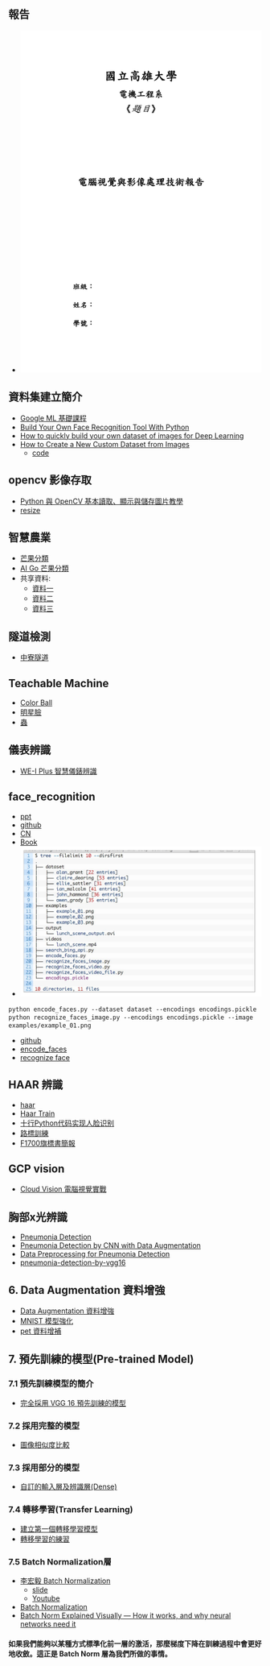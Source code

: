 ## 報告
* ![報告](https://github.com/jumbokh/Computer-Vision/blob/main/images/%E5%9C%8B%E7%AB%8B%E9%AB%98%E9%9B%84%E5%A4%A7%E5%AD%B8_1.jpg)
## 資料集建立簡介
* [Google ML 基礎課程](https://developers.google.com/machine-learning/data-prep/construct/construct-intro?hl=zh-tw)
* [Build Your Own Face Recognition Tool With Python](https://realpython.com/face-recognition-with-python/)
* [How to quickly build your own dataset of images for Deep Learning](https://medium.com/mlearning-ai/how-to-quickly-build-your-own-dataset-of-images-for-deep-learning-1cf79073f1bd)
* [How to Create a New Custom Dataset from Images](https://pub.towardsai.net/how-to-create-a-new-custom-dataset-from-images-9b95977964ab)
     * [code](https://github.com/Uday47/How-to-create-a-new-custom-dataset-from-images-Medium-Article)
## opencv 影像存取
* [Python 與 OpenCV 基本讀取、顯示與儲存圖片教學](https://blog.gtwang.org/programming/opencv-basic-image-read-and-write-tutorial/)
* [resize](https://github.com/jumbokh/cv_face/blob/master/refers/resize.py)
## 智慧農業
* [芒果分類](https://github.com/jumbokh/Computer-Vision/blob/main/notebooks/AIMango/mango-classification.ipynb)
* [AI Go 芒果分類](https://github.com/jumbokh/Computer-Vision/tree/main/notebooks/AIMango)
* 共享資料:
    * [資料一](https://drive.google.com/file/d/1pCZw19OGsa0lgLlW4NydO2iOcNIqEIPK/view?usp=drive_link)
    * [資料二](https://drive.google.com/file/d/10VpEmE89I-_ChiRvPllDg7gLY4j9BgdO/view?usp=drive_link)
    * [資料三](https://drive.google.com/file/d/17k_A9mqIeYvGyq3bZF_RwQNWdwjYt_Pe/view?usp=drive_link)
## 隧道檢測
* [中寮隧道](https://drive.google.com/drive/folders/1TRWewEYNaMiHborwIAyAmY2WA5S-C8tc?usp=drive_link)
## Teachable Machine
* [Color Ball](https://drive.google.com/file/d/1qDh8T6aB9WAAFRfwDJRi1lXLUuOrbMWh/view?usp=sharing)
* [明星臉](https://drive.google.com/file/d/1nJslbHo9cnmF7OzpuwxxiFUAo6GHSM_t/view?usp=drive_link)
* [蟲](https://drive.google.com/file/d/1eLA5QjxXbGiOl_E_Q_Eq0I8DDGLdYXOf/view?usp=sharing)
## 儀表辨識
* [WE-I Plus 智慧儀錶辨識](https://www.ideas-hatch.com/evb_share_detail.jsp?id=70)
## face_recognition
* [ppt](https://github.com/jumbokh/Computer-Vision/blob/main/docs/Facial_Recognition_PPT.pdf)
* [github](https://github.com/ageitgey/face_recognition)
* [CN](https://github.com/ageitgey/face_recognition/blob/master/README_Simplified_Chinese.md)
* [Book](https://github.com/jumbokh/cv_face/blob/master/refers/Face%20Recognition%20in%20Adverse%20Conditions.pdf)
* ![Dataset Structure](https://github.com/jumbokh/Computer-Vision/blob/main/images/Dataset_struct.JPG)
```
python encode_faces.py --dataset dataset --encodings encodings.pickle
python recognize_faces_image.py --encodings encodings.pickle --image examples/example_01.png
```
* [github](https://github.com/adityaguptai/Face-Recognition/tree/master)
* [encode_faces](https://github.com/jumbokh/Computer-Vision/blob/main/sources/encode_faces.py)
* [recognize face](https://github.com/jumbokh/Computer-Vision/blob/main/sources/recognize_faces_image.py)
## HAAR 辨識
* [haar](https://github.com/jumbokh/cv_face/tree/master/opencv/day2/haarcascades)
* [Haar Train](https://github.com/jumbokh/cv_face/blob/master/opencv/day3/HAAR_Train_win.md)
* [十行Python代码实现人脸识别](https://zhuanlan.zhihu.com/p/66368987)
* [路標訓練](https://github.com/jumbokh/gcp_class/tree/master/VISION/FT700/ch11)
* [F1700旗標書簡報](https://github.com/jumbokh/cv_face/tree/master/opencv/Book)
## GCP vision
* [Cloud Vision 電腦視覺實戰](https://github.com/jumbokh/gcp_class/tree/master/VISION)
## 胸部x光辨識
* [Pneumonia Detection](https://www.kaggle.com/competitions/pneumonia-detection/overview)
* [Pneumonia Detection by CNN with Data Augmentation](https://github.com/jumbokh/Computer-Vision/blob/main/sources/pneumonia-detection-by-cnn-with-data-augmen-1ddc59.ipynb)
* [Data Preprocessing for Pneumonia Detection](https://github.com/jumbokh/Computer-Vision/blob/main/sources/data-preprocessing-for-pneumonia-detection-437411.ipynb)
* [pneumonia-detection-by-vgg16](https://github.com/jumbokh/Computer-Vision/blob/main/sources/pneumonia-detection-by-vgg16.ipynb)
## 6. Data Augmentation 資料增強
* [Data Augmentation 資料增強](https://chtseng.wordpress.com/2017/11/11/data-augmentation-%E8%B3%87%E6%96%99%E5%A2%9E%E5%BC%B7/)
* [MNIST 模型強化](https://github.com/jumbokh/Computer-Vision/blob/main/notebooks/06_05_Data_Augmentation_MNIST.ipynb)
* [pet 資料增補](https://github.com/jumbokh/Computer-Vision/blob/main/notebooks/06_06_Data_Augmentation_Pets.ipynb)
## 7. 預先訓練的模型(Pre-trained Model)
### 7.1 預先訓練模型的簡介
* [完全採用 VGG 16 預先訓練的模型](https://github.com/jumbokh/Computer-Vision/blob/main/notebooks/07_01_Keras_applications.ipynb)
### 7.2 採用完整的模型
* [圖像相似度比較](https://github.com/jumbokh/Computer-Vision/blob/main/notebooks/07_02_%E5%9C%96%E5%83%8F%E7%9B%B8%E4%BC%BC%E5%BA%A6%E6%AF%94%E8%BC%83.ipynb)
### 7.3 採用部分的模型
* [自訂的輸入層及辨識層(Dense)](https://github.com/jumbokh/Computer-Vision/blob/main/notebooks/07_03_Flower_ResNet.ipynb)
### 7.4 轉移學習(Transfer Learning)
* [建立第一個轉移學習模型](https://github.com/jumbokh/Computer-Vision/blob/main/notebooks/05-1.%20%E5%BB%BA%E7%AB%8B%E7%A5%9E%E7%B6%93%E7%B6%B2%E8%B7%AF%E7%9A%84%E5%85%B6%E4%BB%96%E6%96%B9%E5%BC%8F%E4%B8%A6%E5%AD%B8%E7%BF%92%E7%AC%AC%E4%B8%80%E5%80%8B%E8%BD%89%E7%A7%BB%E5%AD%B8%E7%BF%92%E6%A8%A1%E5%9E%8B.ipynb)
* [轉移學習的練習](https://github.com/jumbokh/Computer-Vision/blob/main/notebooks/05-2.%20%E4%BD%9C%E6%A5%AD%E8%AA%AA%E6%98%8E_%E8%BD%89%E7%A7%BB%E5%AD%B8%E7%BF%92%E7%9A%84%E7%B7%B4%E7%BF%92%20(%E4%BB%A5%20CNN%20%E6%89%8B%E5%AF%AB%E8%BE%A8%E8%AD%98%E7%82%BA%E4%BE%8B).ipynb)
### 7.5 Batch Normalization層
* [李宏毅 Batch Normalization](https://hackmd.io/@shaoeChen/B17hkzfp4?type=view)
    * [slide](https://speech.ee.ntu.edu.tw/~hylee/ml/ml2021-course-data/normalization_v4.pdf)
    *  [Youtube](https://www.youtube.com/watch?v=BZh1ltr5Rkg&t=789s)
* [Batch Normalization](https://violin-tao.blogspot.com/2018/02/ml-batch-normalization.html)
* [Batch Norm Explained Visually — How it works, and why neural networks need it](https://towardsdatascience.com/batch-norm-explained-visually-how-it-works-and-why-neural-networks-need-it-b18919692739)
#### 如果我們能夠以某種方式標準化前一層的激活，那麼梯度下降在訓練過程中會更好地收斂。這正是 Batch Norm 層為我們所做的事情。
